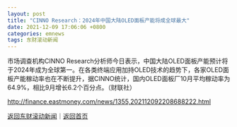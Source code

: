 ```yaml
---
layout: post
title: "CINNO Research：2024年中国大陆OLED面板产能将成全球最大"
date: 2021-12-09 17:06:06 +0800
categories: emnews
tags: 东财滚动新闻
---
```


市场调查机构CINNO Research分析师今日表示，中国大陆OLED面板产能预计将于2024年成为全球第一。在各类终端应用加持OLED技术的趋势下，各家OLED面板产能稼动率也在不断提升，据CINNO统计，国内OLED面板厂10月平均稼动率为64.9%，相比9月增长6.2个百分点。（财联社）

<http://finance.eastmoney.com/news/1355,202112092208688222.html>

[返回东财滚动新闻](//finews.withounder.com/emnews/)｜[返回首页](//finews.withounder.com/)